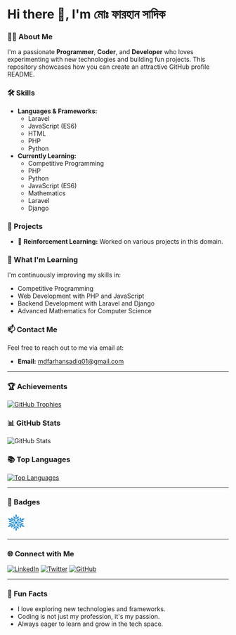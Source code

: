 # Hi there 👋, I'm মোঃ ফারহান সাদিক

### 👨‍💻 About Me
I'm a passionate **Programmer**, **Coder**, and **Developer** who loves experimenting with new technologies and building fun projects. This repository showcases how you can create an attractive GitHub profile README.

### 🛠️ Skills
- **Languages & Frameworks:** 
  - Laravel
  - JavaScript (ES6)
  - HTML
  - PHP
  - Python
- **Currently Learning:** 
  - Competitive Programming
  - PHP
  - Python
  - JavaScript (ES6)
  - Mathematics
  - Laravel
  - Django

### 🚀 Projects
- 🔭 **Reinforcement Learning:** Worked on various projects in this domain.

### 🌱 What I'm Learning
I'm continuously improving my skills in:
- Competitive Programming
- Web Development with PHP and JavaScript
- Backend Development with Laravel and Django
- Advanced Mathematics for Computer Science

### 📫 Contact Me
Feel free to reach out to me via email at:
- **Email:** mdfarhansadiq01@gmail.com

---

### 🏆 Achievements
[![GitHub Trophies](https://github-profile-trophy.vercel.app/?username=mdfarhansadiq&theme=nightowl)](https://github.com/ryo-ma/github-profile-trophy)

### 📊 GitHub Stats
![GitHub Stats](https://github-readme-stats.vercel.app/api?username=mdfarhansadiq&show_icons=true&theme=nightowl)

### 📚 Top Languages
[![Top Languages](https://github-readme-stats.vercel.app/api/top-langs/?username=mdfarhansadiq&layout=compact&theme=nightowl)](https://github.com/anuraghazra/github-readme-stats)

---

### 🏅 Badges
<a href='https://archiveprogram.github.com/'><img src='https://raw.githubusercontent.com/acervenky/animated-github-badges/master/assets/acbadge.gif' width='40' height='40'></a>

---

### 🌐 Connect with Me
[![LinkedIn](https://img.shields.io/badge/LinkedIn-blue?style=for-the-badge&logo=linkedin)](https://www.linkedin.com/in/your-profile)
[![Twitter](https://img.shields.io/badge/Twitter-blue?style=for-the-badge&logo=twitter)](https://twitter.com/your-profile)
[![GitHub](https://img.shields.io/badge/GitHub-black?style=for-the-badge&logo=github)](https://github.com/your-profile)

---

### 🎨 Fun Facts
- I love exploring new technologies and frameworks.
- Coding is not just my profession, it's my passion.
- Always eager to learn and grow in the tech space.
